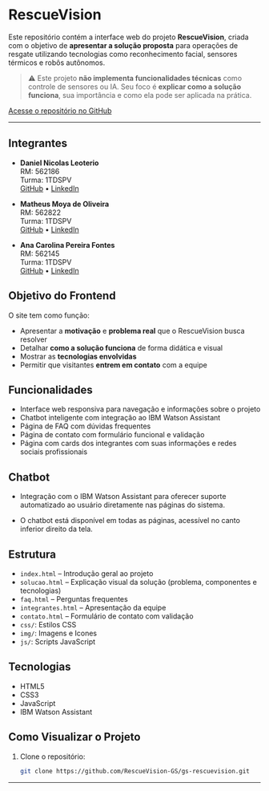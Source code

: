 # RescueVision

Este repositório contém a interface web do projeto **RescueVision**, criada com o objetivo de **apresentar a solução proposta** para operações de resgate utilizando tecnologias como reconhecimento facial, sensores térmicos e robôs autônomos.

> ⚠️ Este projeto **não implementa funcionalidades técnicas** como controle de sensores ou IA. Seu foco é **explicar como a solução funciona**, sua importância e como ela pode ser aplicada na prática.

[Acesse o repositório no GitHub](https://github.com/RescueVision-GS/gs-rescuevision)

---

## Integrantes

- **Daniel Nicolas Leoterio**  
  RM: 562186  
  Turma: 1TDSPV  
  [GitHub](https://github.com/Dan1Nicolas)
  •
  [LinkedIn](https://www.linkedin.com/in/daniel-leoterio-153561261/)

- **Matheus Moya de Oliveira**  
  RM: 562822  
  Turma: 1TDSPV  
  [GitHub](https://github.com/matheusmoyaoliveira)
  •
  [LinkedIn](https://www.linkedin.com/in/matheusmoyaoliveira/)

- **Ana Carolina Pereira Fontes**  
  RM: 562145  
  Turma: 1TDSPV  
  [GitHub](https://github.com/CarolinaaFontes)
  •
  [LinkedIn](https://www.linkedin.com/in/ana-carolina-pereira-fontes/)


## Objetivo do Frontend

O site tem como função:

-  Apresentar a **motivação** e **problema real** que o RescueVision busca resolver
-  Detalhar **como a solução funciona** de forma didática e visual
-  Mostrar as **tecnologias envolvidas**
-  Permitir que visitantes **entrem em contato** com a equipe

## Funcionalidades

- Interface web responsiva para navegação e informações sobre o projeto
- Chatbot inteligente com integração ao IBM Watson Assistant
- Página de FAQ com dúvidas frequentes
- Página de contato com formulário funcional e validação
- Página com cards dos integrantes com suas informações e redes sociais profissionais

## Chatbot

- Integração com o IBM Watson Assistant para oferecer suporte automatizado ao usuário diretamente nas páginas do sistema.

- O chatbot está disponível em todas as páginas, acessível no canto inferior direito da tela.

## Estrutura

- `index.html` – Introdução geral ao projeto
- `solucao.html` – Explicação visual da solução (problema, componentes e tecnologias)
- `faq.html` – Perguntas frequentes
- `integrantes.html` – Apresentação da equipe
- `contato.html` – Formulário de contato com validação
- `css/`: Estilos CSS
- `img/`: Imagens e Icones
- `js/`: Scripts JavaScript

## Tecnologias

- HTML5
- CSS3
- JavaScript
- IBM Watson Assistant

## Como Visualizar o Projeto

1. Clone o repositório:
   ```bash
   git clone https://github.com/RescueVision-GS/gs-rescuevision.git

---